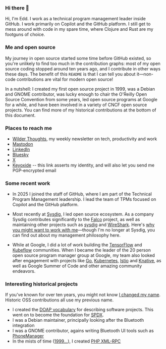 ### Hi there 👋

<!--
**ewilderj/ewilderj** is a ✨ _special_ ✨ repository because its `README.md` (this file) appears on your GitHub profile.

Here are some ideas to get you started:

- 🔭 I’m currently working on ...
- 🌱 I’m currently learning ...
- 👯 I’m looking to collaborate on ...
- 🤔 I’m looking for help with ...
- 💬 Ask me about ...
- 📫 How to reach me: ...
- 😄 Pronouns: ...
- ⚡ Fun fact: ...
-->

Hi, I'm Edd. I work as a technical program management leader inside
GitHub. I work primarily on Copilot and the GitHub platform. I still get to mess
around with code in my spare time, where Clojure and Rust are my footguns
of choice.

### Me and open source

My journey in open source started some time before GitHub existed, so
you're unlikely to find too much in the contribution graphs: most of
my open source coding stopped around ten years ago, and I contribute in other ways
these days. The benefit of this `README` is that I can tell you about
it—non-code contributions are vital for modern open source!

In a nutshell: I created my first open source project in 1999, was a Debian and GNOME contributor,
was lucky enough to chair the O'Reilly Open Source Convention from some
years, led open source programs at Google for a while, and have been
involved in a variety of CNCF open source projects. You can find more
of my historical contributions at the bottom of this document.

### Places to reach me

* <a
  href="https://www.linkedin.com/newsletters/wilder-thoughts-7246946745136414720/">Wilder
  Thoughts</a>, my weekly newsletter on tech, productivity and work
* <a rel="me" href="https://hachyderm.io/@ewj">Mastodon</a>
* [LinkedIn](https://www.linkedin.com/in/wilder-james/)
* [Bluesky](https://bsky.app/profile/ewj.me)
* [X](https://X.com/edd)
* [Keyoxide](https://keyoxide.org/10495B98E88EA70182A7CEBA0CE6525CF7825C28)
  -- this link asserts my identity, and will also let you send me
  PGP-encrypted email

### Some recent work

* In 2025 I joined the staff of GitHub, where I am part of the
  Technical Program Management leadership. I lead the team of
  TPMs focused on Copilot and the GitHub platform.

* Most recently at [Sysdig](https://sysdig.com/), I led open source
  ecosystem. As a company Sysdig contributes significantly to the
  [Falco](https://falco.org/) project, as well as maintaining other
  projects such as [sysdig](https://github.com/draios/sysdig) and
  [WireShark](https://www.wireshark.org/). Here's [why you might want
  to work with
  me](https://medium.com/@edd/why-work-with-me-84e7e8b43f15)—though
  I'm no longer at Sysdig, you can find out about my management
  philosophy here.

* While at Google, I did a lot of work building the
  [TensorFlow](https://tensorflow.org) and
  [Kubeflow](https://kubeflow.org/) communities. When I became the
  leader of the 20 person open source program manager group at Google,
  my team also looked after engagement with
  projects like [Go](https://golang.org/),
  [Kubernetes](https://k8s.io/), [Istio](https://istio.io/) and
  [Knative](https://knative.dev), as well as Google Summer of Code
  and other amazing community endeavors.

### Interesting historical projects

If you've known for over ten years, you might not know [I changed my
name](https://medium.com/@edd/wilder-james-57a00bd8822d). Historic OSS
contributions all use my previous name.

* I created the [DOAP vocabulary](https://github.com/ewilderj/doap)
  for describing software projects. This went on to become the
  foundation for [SPDX](https://spdx.dev/).
* I was a Debian maintainer, principally looking after the Bluetooth
  integration
* I was a GNOME contributor, agains writing Bluetooth UI tools such as
  [PhoneManager](https://wiki.gnome.org/Attic/PhoneManager)
* In the mists of time
  ([1999...](https://github.com/gggeek/phpxmlrpc/blob/fc90293aaf6d8ef8fa1cd6152f6237c0bdfea4a7/doc/ChangeLog#L1614)),
  I created [PHP XML-RPC](http://gggeek.github.io/phpxmlrpc/)
